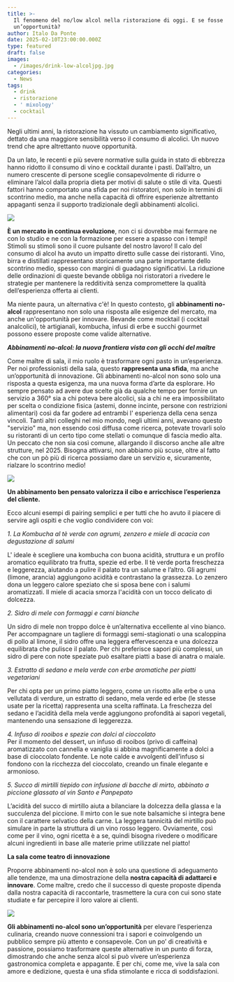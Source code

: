 ```yaml
---
title: >-
  Il fenomeno del no/low alcol nella ristorazione di oggi. E se fosse
  un’opportunità? 
author: Italo Da Ponte
date: 2025-02-10T23:00:00.000Z
type: featured
draft: false
images:
  - /images/drink-low-alcoljpg.jpg
categories:
  - News
tags:
  - drink
  - ristorazione
  - ' mixology'
  - cocktail
---
```


Negli ultimi anni, la ristorazione ha vissuto un cambiamento significativo, dettato da una maggiore sensibilità verso il consumo di alcolici. Un nuovo trend che apre altrettanto nuove opportunità.

Da un lato, le recenti e più severe normative sulla guida in stato di ebbrezza hanno ridotto il consumo di vino e cocktail durante i pasti. Dall’altro, un numero crescente di persone sceglie consapevolmente di ridurre o eliminare l’alcol dalla propria dieta per motivi di salute o stile di vita. Questi fattori hanno comportato una sfida per noi ristoratori, non solo in termini di scontrino medio, ma anche nella capacità di offrire esperienze altrettanto appaganti senza il supporto tradizionale degli abbinamenti alcolici.

![](/images/mojito-2164653_1280.jpg)

**È un mercato in continua evoluzione**, non ci si dovrebbe mai fermare ne con lo studio e ne con la formazione per essere a spasso con i tempi! Stimoli su stimoli sono il cuore pulsante del nostro lavoro! Il calo del consumo di alcol ha avuto un impatto diretto sulle casse dei ristoranti. Vino, birra e distillati rappresentano storicamente una parte importante dello scontrino medio, spesso con margini di guadagno significativi. La riduzione delle ordinazioni di queste bevande obbliga noi ristoratori a rivedere le strategie per mantenere la redditività senza compromettere la qualità dell’esperienza offerta ai clienti.

Ma niente paura, un alternativa c'è! In questo contesto, gli **abbinamenti no-alcol** rappresentano non solo una risposta alle esigenze del mercato, ma anche un'opportunità per innovare. Bevande come mocktail (i cocktail analcolici), tè artigianali, kombucha, infusi di erbe e succhi gourmet possono essere proposte come valide alternative.

***Abbinamenti no-alcol: la nuova frontiera vista con gli occhi del maître***

Come maître di sala, il mio ruolo è trasformare ogni pasto in un’esperienza. Per noi professionisti della sala, questo **rappresenta una sfida**, ma anche un’opportunità di innovazione. Gli abbinamenti no-alcol non sono solo una risposta a questa esigenza, ma una nuova forma d’arte da esplorare. Ho sempre pensato ad avere due scelte già da qualche tempo per fornire un servizio a 360° sia a chi poteva bere alcolici, sia a chi ne era impossibilitato per scelta o condizione fisica (astemi, donne incinte, persone con restrizioni alimentari) così da far godere ad entrambi l' esperienza della cena senza vincoli. Tanti altri colleghi nel mio mondo, negli ultimi anni, avevano questo "servizio" ma, non essendo così diffusa come ricerca, potevate trovarli solo su ristoranti di un certo tipo come stellati o comunque di fascia medio alta. Un peccato che non sia così comune, allargando il discorso anche alle altre strutture, nel 2025. Bisogna attivarsi, non abbiamo più scuse, oltre al fatto che con un pò più di ricerca possiamo dare un servizio e, sicuramente, rialzare lo scontrino medio!

![](</images/Marco Aquilani  Fotografo Food and Beverage 2.png>)

**Un abbinamento ben pensato valorizza il cibo e arricchisce l’esperienza del cliente.**

Ecco alcuni esempi di pairing semplici e per tutti che ho avuto il piacere di servire agli ospiti e che voglio condividere con voi:

*1. La Kombucha al tè verde con agrumi, zenzero e miele di acacia con degustazione di salumi*

L' ideale è scegliere una kombucha con buona acidità, struttura e un profilo aromatico equilibrato tra frutta, spezie ed erbe. Il tè verde porta freschezza e leggerezza, aiutando a pulire il palato tra un salume e l’altro. Gli agrumi (limone, arancia) aggiungono acidità e contrastano la grassezza. Lo zenzero dona un leggero calore speziato che si sposa bene con i salumi aromatizzati. Il miele di acacia smorza l'acidità con un tocco delicato di dolcezza.

*2. Sidro di mele con formaggi e carni bianche*

Un sidro di mele non troppo dolce è un’alternativa eccellente al vino bianco. Per accompagnare un tagliere di formaggi semi-stagionati o una scaloppina di pollo al limone, il sidro offre una leggera effervescenza e una dolcezza equilibrata che pulisce il palato. Per chi preferisce sapori più complessi, un sidro di pere con note speziate può esaltare piatti a base di anatra o maiale.

*3. Estratto di sedano e mela verde con erbe aromatiche per piatti vegetariani*

Per chi opta per un primo piatto leggero, come un risotto alle erbe o una vellutata di verdure, un estratto di sedano, mela verde ed erbe (le stesse usate per la ricetta) rappresenta una scelta raffinata. La freschezza del sedano e l’acidità della mela verde aggiungono profondità ai sapori vegetali, mantenendo una sensazione di leggerezza.

*4. Infuso di rooibos e spezie con dolci al cioccolato*
\
Per il momento del dessert, un infuso di rooibos (privo di caffeina) aromatizzato con cannella e vaniglia si abbina magnificamente a dolci a base di cioccolato fondente. Le note calde e avvolgenti dell’infuso si fondono con la ricchezza del cioccolato, creando un finale elegante e armonioso.

*5. Succo di mirtilli tiepido con infusione di bacche di mirto, abbinato a piccione glassato al vin Santo e Panpepato*

L’acidità del succo di mirtillo aiuta a bilanciare la dolcezza della glassa e la succulenza del piccione. Il mirto con le sue note balsamiche si integra bene con il carattere selvatico della carne. La leggera tannicità del mirtillo può simulare in parte la struttura di un vino rosso leggero. Ovviamente, così come per il vino, ogni ricetta è a se, quindi bisogna rivedere o modificare alcuni ingredienti in base alle materie prime utilizzate nel piatto!

**La sala come teatro di innovazione**

Proporre abbinamenti no-alcol non è solo una questione di adeguamento alle tendenze, ma una dimostrazione della **nostra capacità di adattarci e innovare**. Come maître, credo che il successo di queste proposte dipenda dalla nostra capacità di raccontarle, trasmettere la cura con cui sono state studiate e far percepire il loro valore ai clienti.

![](/images/cameriere-cocktail.png)

**Gli abbinamenti no-alcol sono un’opportunità** per elevare l’esperienza culinaria, creando nuove connessioni tra i sapori e coinvolgendo un pubblico sempre più attento e consapevole. Con un po’ di creatività e passione, possiamo trasformare queste alternative in un punto di forza, dimostrando che anche senza alcol si può vivere un’esperienza gastronomica completa e appagante. E per chi, come me, vive la sala con amore e dedizione, questa è una sfida stimolante e ricca di soddisfazioni.
